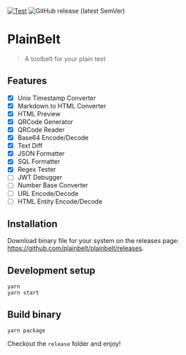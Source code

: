 [![Test](https://github.com/plainbelt/plainbelt/actions/workflows/test.yml/badge.svg)](https://github.com/plainbelt/plainbelt/actions/workflows/test.yml) ![GitHub release (latest SemVer)](https://img.shields.io/github/v/release/plainbelt/plainbelt)

# PlainBelt

> A toolbelt for your plain text

## Features

- [x] Unix Timestamp Converter
- [x] Markdown to HTML Converter
- [x] HTML Preview
- [x] QRCode Generator
- [x] QRCode Reader
- [x] Base64 Encode/Decode
- [x] Text Diff
- [x] JSON Formatter
- [x] SQL Formatter
- [x] Regex Tester
- [ ] JWT Debugger
- [ ] Number Base Converter
- [ ] URL Encode/Decode
- [ ] HTML Entity Encode/Decode

## Installation

Download binary file for your system on the releases page: https://github.com/plainbelt/plainbelt/releases.

## Development setup

```
yarn
yarn start
```

## Build binary

```
yarn package
```

Checkout the `release` folder and enjoy!
